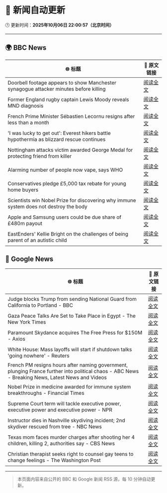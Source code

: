 # 🧠 新闻自动更新

🕒 更新时间：**2025年10月06日 22:00:57（北京时间）**

---

## 🌍 BBC News

| 🌐 标题 | 🔗 原文链接 |
|--------|-------------|
| Doorbell footage appears to show Manchester synagogue attacker minutes before killing | [阅读全文](https://www.bbc.com/news/articles/c62ne93n090o?at_medium=RSS&at_campaign=rss) |
| Former England rugby captain Lewis Moody reveals MND diagnosis | [阅读全文](https://www.bbc.com/sport/rugby-union/articles/cz7rddrrlqno?at_medium=RSS&at_campaign=rss) |
| French Prime Minister Sébastien Lecornu resigns after less than a month | [阅读全文](https://www.bbc.com/news/articles/cewn9k0w9rxo?at_medium=RSS&at_campaign=rss) |
| 'I was lucky to get out': Everest hikers battle hypothermia as blizzard rescue continues | [阅读全文](https://www.bbc.com/news/articles/cj4ykkgxqwko?at_medium=RSS&at_campaign=rss) |
| Nottingham attacks victim awarded George Medal for protecting friend from killer | [阅读全文](https://www.bbc.com/news/articles/cjr5xyn421yo?at_medium=RSS&at_campaign=rss) |
| Alarming number of people now vape, says WHO | [阅读全文](https://www.bbc.com/news/articles/c1kwxjzeez3o?at_medium=RSS&at_campaign=rss) |
| Conservatives pledge £5,000 tax rebate for young home buyers | [阅读全文](https://www.bbc.com/news/articles/c4gzv9j78dyo?at_medium=RSS&at_campaign=rss) |
| Scientists win Nobel Prize for discovering why immune system does not destroy the body | [阅读全文](https://www.bbc.com/news/articles/c2knwvpd7vno?at_medium=RSS&at_campaign=rss) |
| Apple and Samsung users could be due share of £480m payout | [阅读全文](https://www.bbc.com/news/articles/cn0rn7rwk24o?at_medium=RSS&at_campaign=rss) |
| EastEnders' Kellie Bright on the challenges of being parent of an autistic child | [阅读全文](https://www.bbc.com/news/articles/c0jqy8pn275o?at_medium=RSS&at_campaign=rss) |

## 📰 Google News

| 🌐 标题 | 🔗 原文链接 |
|--------|-------------|
| Judge blocks Trump from sending National Guard from California to Portland - BBC | [阅读全文](https://news.google.com/rss/articles/CBMiWkFVX3lxTE5IelhDOEpVcDBkN05DdHNHRWlnSXM2Q0VYbEs1cm95UkxSWVZzOWM1ekx2REx3dDFxRDRLTE9tTktjUU55X0lhb2h1c0JZNHFMcWVjemZad0dQUdIBX0FVX3lxTE9KUS1DSmktaENiUkdYWV93ZzZnWkVvR19IX3pkN1RJMzNrR2JqckRkeWFXd1FqNXlUWHFCRnp3djdXVUk2WTkyZTdGRFVjbkstTFZUTmpXbFpVM21yWFp3?oc=5) |
| Gaza Peace Talks Are Set to Take Place in Egypt - The New York Times | [阅读全文](https://news.google.com/rss/articles/CBMijwFBVV95cUxPQjdQUl8wS1hyakZtVFV5RWZCNkxCNEJTVDRadGphLTdncVpPYUx0MzdVUm5LU2g3eFFiN212alRXanA1eUtPSWtaMk1rR1gzUlZmNGhyRnhyc1hRVGlsal9FWEJjMEJPSmgxZ1ByWHNPa0JYTVQxaU4zOWNNOUNDQjJVMWtKbGtBaGdTT0tiNA?oc=5) |
| Paramount Skydance acquires The Free Press for $150M - Axios | [阅读全文](https://news.google.com/rss/articles/CBMigAFBVV95cUxOMFB6eHNlOTdvV1NnV2tueE9QOW9VRTlBcnctbnZfX1hNQURLQ0JJbFJ4RXFkTUJEUDJ0NlI5VXlIQWM3UW5Ic2FsM3RMUExuNVNoYk9UQTBQSkNpcW4yRVZsa1JFUUtmMWgxeG1kYWgzMk5HTGtJT21BN2FRTGdzYw?oc=5) |
| White House: Mass layoffs will start if shutdown talks 'going nowhere' - Reuters | [阅读全文](https://news.google.com/rss/articles/CBMiwAFBVV95cUxOdVdrTlJRT0ZjVk42NEtlTWdVSmk0WV9JMnFKbVBEMTdvRkV0bnE3SHhNZUtOb1Z5Tl9qcFFzOUpVVUFKQk0wMEhMUDRhM2I2U0owaXBWMVdYNTBobFkySWloT2o2akc4dnNoWk1BZmJ1QlFuNENMamd2MW5CM3lfaDhWbndfRGJwenZjZnFSZGJqdG9XeVNOamdIMXk5UUxvMV80VEg1QWZERHNtYkZQcl9hRjZhdFZzdW9UWHRxdDY?oc=5) |
| French PM resigns hours after naming government, plunging France further into political chaos - ABC News - Breaking News, Latest News and Videos | [阅读全文](https://news.google.com/rss/articles/CBMiqwFBVV95cUxPS05qZV9kRV9Na2pubU9rTnNjdkRmM2lYeUs3TTNCNlZmdnJkdVFSZk05dWlqOUgxRW5vRUsxRURxQ29TVVVrRWQwN1RvQ2xORXJMNi03MG9qRC1VWlB2d3I0NTA3SnpKMll5anhsT0xzUmJQNkRxUUlITnhqb3Q0V251czBKejVaZG9RQXJJbHFyOEdqTmk2NWJsaDB6Y29xd0VQR0s5WTkzVlHSAbABQVVfeXFMTXNELXpuRjZGcWpnc1c5bVVDbDEyTEhuSXVOVzlqZXVqb2NubGdfX3hFSnBXNDRxQ3pmWjNVdmFfaWZOSDNMNEdZbS1ENHI5UWxJRGhVTjIyNkM2WXZKWmUtREZGTzBxY3lMeW9xVThuLXB6Q21sVUN2RjNzdWhNNTFmTTZPR3VkTXJIOFhOQXdESE1RLVh0TjRzOWx1MGZpeDdSQ0Y3OUlZNE1fWnpIdmM?oc=5) |
| Nobel Prize in medicine awarded for immune system breakthroughs - Financial Times | [阅读全文](https://news.google.com/rss/articles/CBMicEFVX3lxTE03aWJ5WlJsRnZVdV9iMjFldWxEQ3hBSWo1V0lDMUI1a2pHdk5YdHFpVVNIUUlzM0szbnkteGthTVIxOUk3Y2k4MF9aSDNxMGNicUVON0o1ZkFCYzZfd1BpY3g3V1FRLUNFRnVIZERGS1Y?oc=5) |
| Supreme Court term will tackle executive power, executive power and executive power - NPR | [阅读全文](https://news.google.com/rss/articles/CBMie0FVX3lxTE41QnJscVBPNFBMM1BMVllWX3RPQjd6YkctdGNiN1dqcklsZlpvVmxTWks1bUZ1VmFYX1Y0ZnZ0ZVNYQ0VEay1OemM0dXBhUjE3TjFWTWhhZXFSOTZiUGlfUGl1T2RFcmxkTUxiYnFVS3IzLTB5bmdNY2VMYw?oc=5) |
| Instructor dies in Nashville skydiving incident; 2nd skydiver rescued from tree - NBC News | [阅读全文](https://news.google.com/rss/articles/CBMiugFBVV95cUxQaXlWWFVIM2ZhM1VoSm9nQlJRVFVUYWVNRGEtOEpUeUZaMFhwWEMyN21hZHZWWUFtcXByWWVFMFVfQ0Q0MGtlTzR3OVdzZFhNR09adEo2d0lYSUUybi1nLThER3MtT3pDdmExblNvdm5YazJVMThtSktZdDRrX3lvS2pmSk5XVzRETHFOWlMxUWpsc0ZIS05YVmtva2pHWmlLVk4xTjVzMjRXZE1fNVk3ZnJPdmZtWXRzUEHSAVZBVV95cUxOWG45WW1RcGVpYlcxaTN5SmVmbVpYeU90Yi1TX0ZNVkV0MkIwbHhTWlhXMkFLQXp6VXlteTB5X3JDU3pmczR2eWwzbTZZUGdzUGw3aWF3Zw?oc=5) |
| Texas mom faces murder charges after shooting her 4 children, killing 2, authorities say - CBS News | [阅读全文](https://news.google.com/rss/articles/CBMiqgFBVV95cUxNb1A4aWFRX1BwTkRuRFBpOHA0UkZWOFgzanZzZU5QQUlyY0t5MS1WX05nNlhqRE1EUGJQUVVUazRZc2tfMWhlUzBkY1ZldDBBOXlnY0xUS29jSTU4ZW1mRWpaQVF2UW5reFFoZWJ4cDd2VVpUVlo5NFpLcGQteWhtRXl1S1pXZUxzOXMxaUtZaHBibFNJbzJCVlc1Z1FQNVZtS1dWbWI2TnB3Zw?oc=5) |
| Christian therapist seeks right to counsel gay teens to change feelings - The Washington Post | [阅读全文](https://news.google.com/rss/articles/CBMilwFBVV95cUxPRXBQaDlXX05PWUJxQ1JHREJRLVhxLVdaLThjYmhNV2d6bnFDOHplV3JUcnA4RVUwa0pSQ0FFelJmUEZxVEhTQWQ0UldiREZKaWxFMVlJMlUtNGtDZW96dkZlejgxa0R4NS1jV0Q4cFhYckNOOExFZkVBTFBLYjFDeEFUZjU5d284azNZQ1AwWUpwWEVDYVQ4?oc=5) |

---
> 本页面内容来自公开的 BBC 和 Google 新闻 RSS 源，每 10 分钟自动更新。